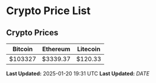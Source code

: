 # Crypto Price List

## Crypto Prices
| Bitcoin | Ethereum | Litecoin |
| ------- | -------- | -------- |
| $103327 | $3339.37 | $120.33 |
**Last Updated:** 2025-01-20 19:31 UTC
**Last Updated:** $DATE$
